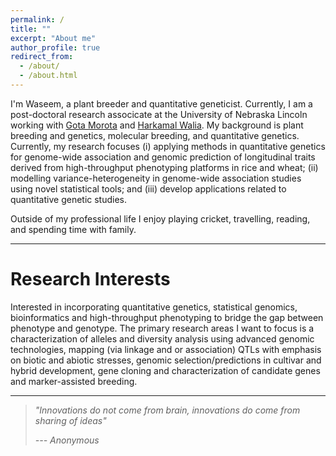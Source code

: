 ```yaml
---
permalink: /
title: ""
excerpt: "About me"
author_profile: true
redirect_from: 
  - /about/
  - /about.html
---
```



I'm Waseem, a plant breeder and quantitative geneticist. Currently, I am a post-doctoral research associcate  at the University of Nebraska Lincoln working with [Gota Morota](http://morotalab.org/) and [Harkamal Walia](http://cropstressgenomics.org/). My background is plant breeding and genetics, molecular breeding, and quantitative genetics. Currently, my research focuses (i) applying methods in quantitative genetics for genome-wide association and genomic prediction of longitudinal traits derived from high-throughput phenotyping platforms in rice and wheat; (ii) modelling variance-heterogeneity in genome-wide association studies using novel statistical tools; and (iii) develop applications related to quantitative genetic studies.

Outside of my professional life I enjoy playing cricket, travelling, reading, and spending time with family.

------

Research Interests
======
Interested in incorporating quantitative genetics, statistical genomics, bioinformatics and high-throughput phenotyping to bridge the gap between phenotype and genotype. The primary research areas I want to focus is a characterization of alleles and diversity analysis using advanced genomic technologies, mapping (via linkage and or association) QTLs with emphasis on biotic and abiotic stresses, genomic selection/predictions in cultivar and hybrid development, gene cloning and characterization of candidate genes and marker-assisted breeding.

------

>  <i> "Innovations do not come from brain, innovations do come from sharing of ideas" <i/>
>
> ---                                                                    Anonymous
